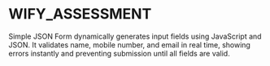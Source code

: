 # WIFY_ASSESSMENT
Simple JSON Form dynamically generates input fields using JavaScript and JSON. It validates name, mobile number, and email in real time, showing errors instantly and preventing submission until all fields are valid.
